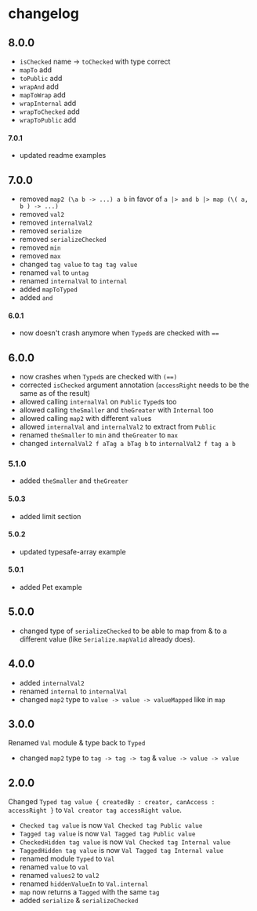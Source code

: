 # changelog

## 8.0.0

- `isChecked` name → `toChecked` with type correct
- `mapTo` add
- `toPublic` add
- `wrapAnd` add
- `mapToWrap` add
- `wrapInternal` add
- `wrapToChecked` add
- `wrapToPublic` add

#### 7.0.1

- updated readme examples

## 7.0.0

- removed `map2 (\a b -> ...) a b` in favor of `a |> and b |> map (\( a, b ) -> ...)`
- removed `val2`
- removed `internalVal2`
- removed `serialize`
- removed `serializeChecked`
- removed `min`
- removed `max`
- changed `tag value` to `tag tag value`
- renamed `val` to `untag`
- renamed `internalVal` to `internal`
- added `mapToTyped`
- added `and`

#### 6.0.1

- now doesn't crash anymore when `Typed`s are checked with `==`

## 6.0.0

- now crashes when `Typed`s are checked with `(==)`
- corrected `isChecked` argument annotation (`accessRight` needs to be the same as of the result)
- allowed calling `internalVal` on `Public` `Typed`s too
- allowed calling `theSmaller` and `theGreater` with `Internal` too
- allowed calling `map2` with different `value`s
- allowed `internalVal` and `internalVal2` to extract from `Public`
- renamed `theSmaller` to `min` and `theGreater` to `max`
- changed `internalVal2 f aTag a bTag b` to `internalVal2 f tag a b`

### 5.1.0

- added `theSmaller` and `theGreater`

#### 5.0.3

- added limit section

#### 5.0.2

- updated typesafe-array example

#### 5.0.1

- added Pet example

## 5.0.0

- changed type of `serializeChecked` to be able to map from & to a different value (like `Serialize.mapValid` already does).

## 4.0.0

- added `internalVal2`
- renamed `internal` to `internalVal`
- changed `map2` type to `value -> value -> valueMapped` like in `map`

## 3.0.0

Renamed `Val` module & type back to `Typed`

- changed `map2` type to `tag -> tag -> tag` & `value -> value -> value`

## 2.0.0

Changed `Typed tag value { createdBy : creator, canAccess : accessRight }` to `Val creator tag accessRight value`.

- `Checked tag value` is now `Val Checked tag Public value`
- `Tagged tag value` is now `Val Tagged tag Public value`
- `CheckedHidden tag value` is now `Val Checked tag Internal value`
- `TaggedHidden tag value` is now `Val Tagged tag Internal value`
- renamed module `Typed` to `Val`
- renamed `value` to `val`
- renamed `values2` to `val2`
- renamed `hiddenValueIn` to `Val.internal`
- `map` now returns a `Tagged` with the same `tag`
- added `serialize` & `serializeChecked`
